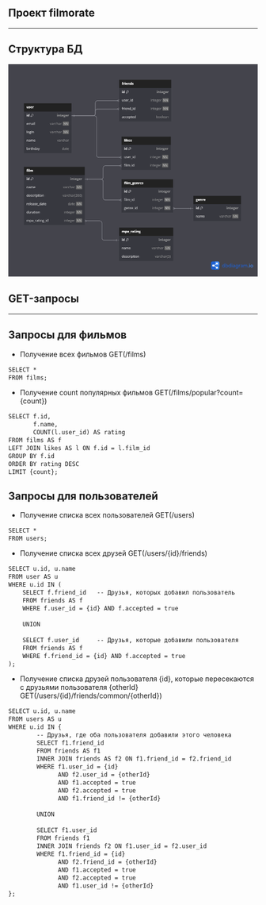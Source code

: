 Проект filmorate
---
---

Структура БД
---
![db_structure.png](db_structure.png)

GET-запросы
---
---

Запросы для фильмов
---

- Получение всех фильмов
GET(/films)
```
SELECT *
FROM films;
```

- Получение count популярных фильмов
GET(/films/popular?count={count})
```
SELECT f.id,
       f.name,
       COUNT(l.user_id) AS rating
FROM films AS f
LEFT JOIN likes AS l ON f.id = l.film_id
GROUP BY f.id
ORDER BY rating DESC
LIMIT {count};
```

Запросы для пользователей
---

- Получение списка всех пользователей GET(/users)
```
SELECT *
FROM users;
```
- Получение списка всех друзей GET(/users/{id}/friends)
```
SELECT u.id, u.name
FROM user AS u
WHERE u.id IN (
    SELECT f.friend_id   -- Друзья, которых добавил пользователь
    FROM friends AS f
    WHERE f.user_id = {id} AND f.accepted = true
    
    UNION                
    
    SELECT f.user_id     -- Друзья, которые добавили пользователя
    FROM friends AS f
    WHERE f.friend_id = {id} AND f.accepted = true
);
```
- Получение списка друзей пользователя {id}, которые пересекаются с друзьями пользователя {otherId}
GET(/users/{id}/friends/common/{otherId})
```
SELECT u.id, u.name
FROM users AS u
WHERE u.id IN {
        -- Друзья, где оба пользователя добавили этого человека
        SELECT f1.friend_id
        FROM friends AS f1
        INNER JOIN friends AS f2 ON f1.friend_id = f2.friend_id
        WHERE f1.user_id = {id}
              AND f2.user_id = {otherId}
              AND f1.accepted = true
              AND f2.accepted = true
              AND f1.friend_id != {otherId} 
              
        UNION
        
        SELECT f1.user_id
        FROM friends f1
        INNER JOIN friends f2 ON f1.user_id = f2.user_id
        WHERE f1.friend_id = {id}
              AND f2.friend_id = {otherId}
              AND f1.accepted = true
              AND f2.accepted = true
              AND f1.user_id != {otherId}
};
```